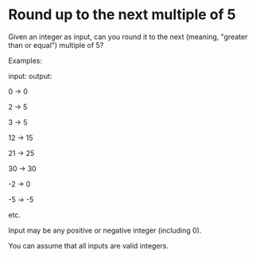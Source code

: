 # Round up to the next multiple of 5

Given an integer as input, can you round it to the next (meaning, "greater than or equal") multiple of 5?

Examples:

input:    output:

0    ->   0

2    ->   5

3    ->   5

12   ->   15

21   ->   25

30   ->   30

-2   ->   0

-5   ->   -5

etc.

Input may be any positive or negative integer (including 0).

You can assume that all inputs are valid integers.